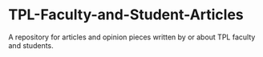 # TPL-Faculty-and-Student-Articles

A repository for articles and opinion pieces written by or about TPL faculty and students.
